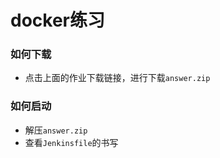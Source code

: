 # docker练习

### 如何下载
- 点击上面的作业下载链接，进行下载`answer.zip`

### 如何启动
- 解压`answer.zip`
- 查看`Jenkinsfile`的书写
